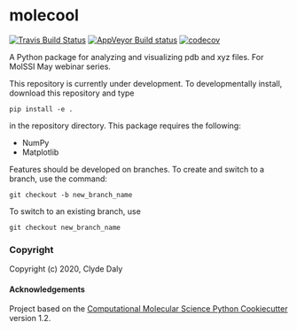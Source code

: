 molecool
==============================
[//]: # (Badges)
[![Travis Build Status](https://travis-ci.com/REPLACE_WITH_OWNER_ACCOUNT/molecool.svg?branch=master)](https://travis-ci.com/REPLACE_WITH_OWNER_ACCOUNT/molecool)
[![AppVeyor Build status](https://ci.appveyor.com/api/projects/status/REPLACE_WITH_APPVEYOR_LINK/branch/master?svg=true)](https://ci.appveyor.com/project/REPLACE_WITH_OWNER_ACCOUNT/molecool/branch/master)
[![codecov](https://codecov.io/gh/REPLACE_WITH_OWNER_ACCOUNT/molecool/branch/master/graph/badge.svg)](https://codecov.io/gh/REPLACE_WITH_OWNER_ACCOUNT/molecool/branch/master)

A Python package for analyzing and visualizing pdb and xyz files. For MolSSI May webinar series.

This repository is currently under development. To developmentally install,
download this repository and type

`pip install -e .`

in the repository directory. This package requires the following:

- NumPy
- Matplotlib

Features should be developed on branches. To create and switch to a branch, use the command:

`git checkout -b new_branch_name`

To switch to an existing branch, use

`git checkout new_branch_name`

### Copyright

Copyright (c) 2020, Clyde Daly

#### Acknowledgements

Project based on the
[Computational Molecular Science Python Cookiecutter](https://github.com/molssi/cookiecutter-cms) version 1.2.
